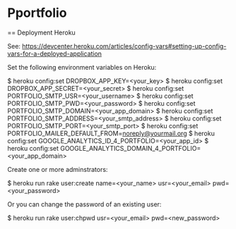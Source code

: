 Pportfolio
=========

== Deployment Heroku

See:
https://devcenter.heroku.com/articles/config-vars#setting-up-config-vars-for-a-deployed-application

Set the following environment variables on Heroku:

  $ heroku config:set DROPBOX_APP_KEY=<your_key>
  $ heroku config:set DROPBOX_APP_SECRET=<your_secret>
  $ heroku config:set PORTFOLIO_SMTP_USR=<your_username>
  $ heroku config:set PORTFOLIO_SMTP_PWD=<your_password>
  $ heroku config:set PORTFOLIO_SMTP_DOMAIN=<your_app_domain>
  $ heroku config:set PORTFOLIO_SMTP_ADDRESS=<your_smtp_address>
  $ heroku config:set PORTFOLIO_SMTP_PORT=<your_smtp_port>
  $ heroku config:set PORTFOLIO_MAILER_DEFAULT_FROM=noreply@yourmail.org
  $ heroku config:set GOOGLE_ANALYTICS_ID_4_PORTFOLIO=<your_app_id>
  $ heroku config:set GOOGLE_ANALYTICS_DOMAIN_4_PORTFOLIO=<your_app_domain>

Create one or more adminstrators:

  $ heroku run rake user:create name=<your_name> usr=<your_email> pwd=<your_password>

Or you can change the password of an existing user:

  $ heroku run rake user:chpwd usr=<your_email> pwd=<new_password>